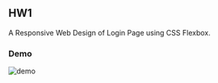 ## HW1
A Responsive Web Design of Login Page using CSS Flexbox.

### Demo
![demo](https://github.com/user-attachments/assets/dc92903a-0187-4f1e-8ce7-c169a6442cbf)

